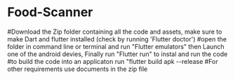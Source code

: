 # Food-Scanner
#Download the Zip folder containing all the code and assets, make sure to make Dart and flutter installed (check by running 'Flutter doctor')
#open the folder in command line or terminal and run "Flutter emulators" then Launch one of the android devies, Finally run "Flutter run" to instal and run the code
#to build the code into an applicaton run "flutter build apk --release
#For other requirements use documents in the zip file
